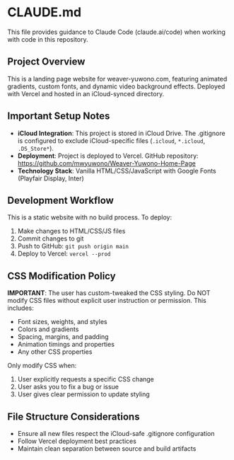 # CLAUDE.md

This file provides guidance to Claude Code (claude.ai/code) when working with code in this repository.

## Project Overview

This is a landing page website for weaver-yuwono.com, featuring animated gradients, custom fonts, and dynamic video background effects. Deployed with Vercel and hosted in an iCloud-synced directory.

## Important Setup Notes

- **iCloud Integration**: This project is stored in iCloud Drive. The .gitignore is configured to exclude iCloud-specific files (`.icloud`, `*.icloud`, `.DS_Store*`).
- **Deployment**: Project is deployed to Vercel. GitHub repository: https://github.com/mwyuwono/Weaver-Yuwono-Home-Page
- **Technology Stack**: Vanilla HTML/CSS/JavaScript with Google Fonts (Playfair Display, Inter)

## Development Workflow

This is a static website with no build process. To deploy:

1. Make changes to HTML/CSS/JS files
2. Commit changes to git
3. Push to GitHub: `git push origin main`
4. Deploy to Vercel: `vercel --prod`

## CSS Modification Policy

**IMPORTANT**: The user has custom-tweaked the CSS styling. Do NOT modify CSS files without explicit user instruction or permission. This includes:
- Font sizes, weights, and styles
- Colors and gradients
- Spacing, margins, and padding
- Animation timings and properties
- Any other CSS properties

Only modify CSS when:
1. User explicitly requests a specific CSS change
2. User asks you to fix a bug or issue
3. User gives clear permission to update styling

## File Structure Considerations

- Ensure all new files respect the iCloud-safe .gitignore configuration
- Follow Vercel deployment best practices
- Maintain clean separation between source and build artifacts